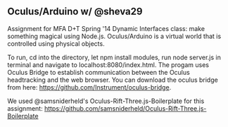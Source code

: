 Oculus/Arduino w/ @sheva29
-----------

Assignment for MFA D+T Spring '14 Dynamic Interfaces class: make something magical using Node.js.
Oculus/Arduino is a virtual world that is controlled using physical objects.

To run, cd into the directory, let npm install modules, run node server.js in terminal and navigate to localhost:8080/index.html.
The progam uses Oculus Bridge to establish communication between the Oculus headtracking and the web browser.
You can download the oculus bridge from here: https://github.com/Instrument/oculus-bridge.

We used @samsniderheld's Oculus-Rift-Three.js-Boilerplate for this assignment: 
https://github.com/samsniderheld/Oculus-Rift-Three.js-Boilerplate
